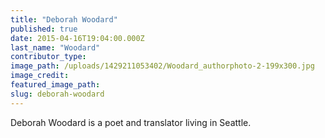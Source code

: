 ```yaml
---
title: "Deborah Woodard"
published: true
date: 2015-04-16T19:04:00.000Z
last_name: "Woodard"
contributor_type:
image_path: /uploads/1429211053402/Woodard_authorphoto-2-199x300.jpg
image_credit:
featured_image_path:
slug: deborah-woodard
---
```


Deborah Woodard is a poet and translator living in Seattle.

